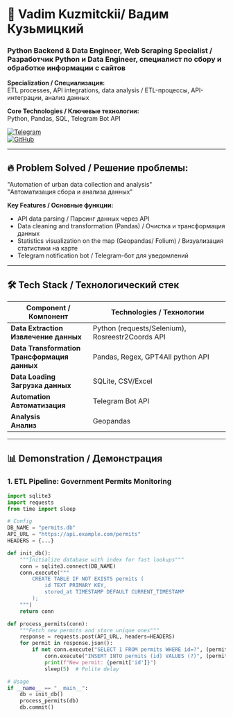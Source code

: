 # 🚀 Vadim Kuzmitckii/ Вадим Кузьмицкий  
### Python Backend & Data Engineer, Web Scraping Specialist / Разработчик Python и Data Engineer, специалист по сбору и обработке информации с сайтов

**Specialization / Специализация:**  
ETL processes, API integrations, data analysis / ETL-процессы, API-интеграции, анализ данных  

**Core Technologies / Ключевые технологии:**  
Python, Pandas, SQL, Telegram Bot API  

[![Telegram](https://img.shields.io/badge/Telegram-Contact-26A5E4?style=flat&logo=telegram)](https://t.me/alfablen)  
[![GitHub](https://img.shields.io/badge/GitHub-Projects-181717?style=flat&logo=github)](https://github.com/alfablend)  

---

## 🔥 **Problem Solved / Решение проблемы:**  
"Automation of urban data collection and analysis"  
"Автоматизация сбора и анализа данных"  

**Key Features / Основные функции:**  
- API data parsing / Парсинг данных через API   
- Data cleaning and transformation (Pandas) / Очистка и трансформация данных  
- Statistics visualization on the map (Geopandas/ Folium) / Визуализация статистики на карте
- Telegram notification bot / Telegram-бот для уведомлений  

---

## 🛠 Tech Stack / Технологический стек  
| Component / Компонент | Technologies / Технологии |
|-----------------------|---------------------------|
| **Data Extraction**<br>**Извлечение данных** | Python (requests/Selenium), Rosreestr2Coords API |PyPDF2, OpenCV, OCRmyPDF
| **Data Transformation**<br>**Трансформация данных** | Pandas, Regex, GPT4All python API |
| **Data Loading**<br>**Загрузка данных** | SQLite, CSV/Excel |
| **Automation**<br>**Автоматизация** | Telegram Bot API |
| **Analysis**<br>**Анализ** | Geopandas |

---

## 📊 Demonstration / Демонстрация  
### 1. ETL Pipeline: Government Permits Monitoring  


```python
import sqlite3
import requests
from time import sleep

# Config
DB_NAME = "permits.db"
API_URL = "https://api.example.com/permits"
HEADERS = {...} 

def init_db():
    """Initialize database with index for fast lookups"""
    conn = sqlite3.connect(DB_NAME)
    conn.execute("""
        CREATE TABLE IF NOT EXISTS permits (
            id TEXT PRIMARY KEY,
            stored_at TIMESTAMP DEFAULT CURRENT_TIMESTAMP
        );
    """)
    return conn

def process_permits(conn):
    """Fetch new permits and store unique ones"""
    response = requests.post(API_URL, headers=HEADERS)
    for permit in response.json():
        if not conn.execute("SELECT 1 FROM permits WHERE id=?", (permit['id'],)).fetchone():
            conn.execute("INSERT INTO permits (id) VALUES (?)", (permit['id'],))
            print(f"New permit: {permit['id']}")
            sleep(5)  # Polite delay

# Usage
if __name__ == "__main__":
    db = init_db()
    process_permits(db)
    db.commit()